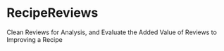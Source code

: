 # RecipeReviews
Clean Reviews for Analysis, and Evaluate the Added Value of Reviews to Improving a Recipe
